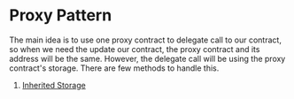 # Proxy Pattern

The main idea is to use one proxy contract to delegate call to our contract, so when we need the update our contract, the proxy contract and its address will be the same. However, the delegate call will be using the proxy contract's storage. There are few methods to handle this.

1. [Inherited Storage](./inheritedStorage/README.md) 